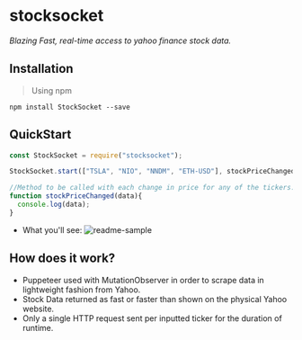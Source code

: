 # stocksocket

*Blazing Fast, real-time access to yahoo finance stock data.*


## Installation

> Using npm
> 
`npm install StockSocket --save`

## QuickStart

```javascript
const StockSocket = require("stocksocket");

StockSocket.start(["TSLA", "NIO", "NNDM", "ETH-USD"], stockPriceChanged);

//Method to be called with each change in price for any of the tickers. You choose what to do with it!
function stockPriceChanged(data){
  console.log(data);
}
```
- What you'll see:
![readme-sample](https://user-images.githubusercontent.com/60011793/109716447-e72e6e00-7b72-11eb-904e-3eaa36629207.PNG)

## How does it work?

* Puppeteer used with MutationObserver in order to scrape data in lightweight fashion from Yahoo.
* Stock Data returned as fast or faster than shown on the physical Yahoo website.
* Only a single HTTP request sent per inputted ticker for the duration of runtime.
